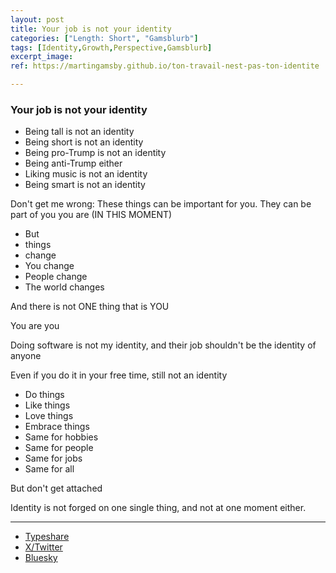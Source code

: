 ```yaml
---
layout: post
title: Your job is not your identity
categories: ["Length: Short", "Gamsblurb"]
tags: [Identity,Growth,Perspective,Gamsblurb]
excerpt_image: 
ref: https://martingamsby.github.io/ton-travail-nest-pas-ton-identite

---
```


### **Your job is not your identity**

- Being tall is not an identity
- Being short is not an identity
- Being pro-Trump is not an identity
- Being anti-Trump either
- Liking music is not an identity
- Being smart is not an identity

Don't get me wrong: These things can be important for you.
They can be part of you you are (IN THIS MOMENT)

- But 
- things 
- change
- You change
- People change
- The world changes

And there is not ONE thing that is YOU

You are you

Doing software is not my identity, and their job shouldn't be the identity of anyone

Even if you do it in your free time, still not an identity

- Do things
- Like things
- Love things
- Embrace things
- Same for hobbies
- Same for people
- Same for jobs
- Same for all

But don't get attached

Identity is not forged on one single thing, and not at one moment either.

---

- [Typeshare](https://typeshare.co/martingamsby/posts/cm35y1cs5000ni60cd0yaogwf)
- [X/Twitter](https://x.com/Martin_Gamsby/status/1854161632613773682)
- [Bluesky](https://bsky.app/profile/martingamsby.bsky.social/post/3labvrx377w25)

